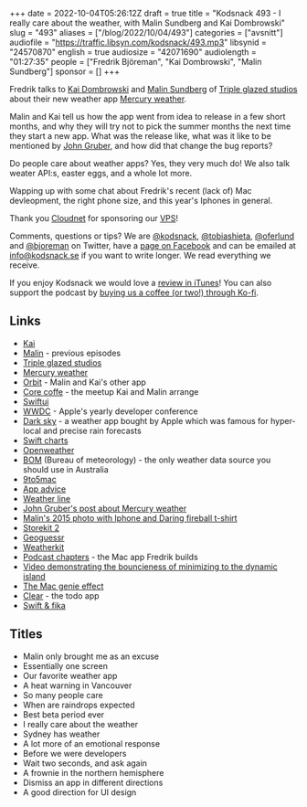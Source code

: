 +++
date = 2022-10-04T05:26:12Z
draft = true
title = "Kodsnack 493 - I really care about the weather, with Malin Sundberg and Kai Dombrowski"
slug = "493"
aliases = ["/blog/2022/10/04/493"]
categories = ["avsnitt"]
audiofile = "https://traffic.libsyn.com/kodsnack/493.mp3"
libsynid = "24570870"
english = true
audiosize = "42071690"
audiolength = "01:27:35"
people = ["Fredrik Björeman", "Kai Dombrowski", "Malin Sundberg"]
sponsor = []
+++

Fredrik talks to [Kai Dombrowski](https://twitter.com/airkai) and [Malin Sundberg](https://twitter.com/malinsundberg) of [Triple glazed studios](https://tripleglazedstudios.com/) about their new weather app [Mercury weather](https://twitter.com/mercuryweather).

Malin and Kai tell us how the app went from idea to release in a few short months, and why they will try not to pick the summer months the next time they start a new app. What was the release like, what was it like to be mentioned by [John Gruber](https://daringfireball.net/), and how did that change the bug reports?

Do people care about weather apps? Yes, they very much do! We also talk weater API:s, easter eggs, and a whole lot more.

Wapping up with some chat about Fredrik's recent (lack of) Mac devleopment, the right phone size, and this year's Iphones in general.

Thank you [Cloudnet](http://www.cloudnet.se) for sponsoring our [VPS](http://en.wikipedia.org/wiki/Virtual_private_server)!

Comments, questions or tips? We are [@kodsnack](https://www.twitter.com/kodsnack), [@tobiashieta](https://www.twitter.com/tobiashieta), [@oferlund](https://twitter.com/oferlund) and [@bjoreman](https://www.twitter.com/bjoreman) on Twitter, have a [page on Facebook](https://www.facebook.com/kodsnack) and can be emailed at [info@kodsnack.se](mailto:info@kodsnack.se) if you want to write longer. We read everything we receive.

If you enjoy Kodsnack we would love a [review in iTunes](http://itunes.apple.com/se/podcast/kodsnack/id561631498?l=en)! You can also support the podcast by <a href="https://ko-fi.com/kodsnack" rel="payment">buying us a coffee (or two!) through Ko-fi</a>.

## Links ##
* [Kai](https://twitter.com/airkai)
* [Malin](https://twitter.com/malinsundberg) - previous episodes
* [Triple glazed studios](https://tripleglazedstudios.com/)
* [Mercury weather](https://twitter.com/mercuryweather)
* [Orbit](https://timeinorbit.com/) - Malin and Kai's other app
* [Core coffe](https://twitter.com/CoreCoffeeYVR) - the meetup Kai and Malin arrange
* [Swiftui](https://developer.apple.com/xcode/swiftui/)
* [WWDC](https://en.wikipedia.org/wiki/Worldwide_Developers_Conference) - Apple's yearly developer conference
* [Dark sky](https://www.theverge.com/2021/6/10/22527878/dark-sky-apple-ios-app-website-api-shut-down-end-of-2022) - a weather app bought by Apple which was famous for hyper-local and precise rain forecasts
* [Swift charts](https://developer.apple.com/documentation/charts)
* [Openweather](https://openweathermap.org/)
* [BOM](http://www.bom.gov.au/) (Bureau of meteorology) - the only weather data source you should use in Australia
* [9to5mac](https://9to5mac.com/)
* [App advice](https://appadvice.com/post/mercury-weather-is-a-beautiful-and-easy-way-to-keep-track-of-mother-nature/774717)
* [Weather line](https://9to5mac.com/2021/03/01/weather-line-app-for-ios-shutting-down/)
* [John Gruber's post about Mercury weather](https://daringfireball.net/linked/2022/09/20/mercury-weather)
* [Malin's 2015 photo with Iphone and Daring fireball t-shirt](https://twitter.com/malinsundberg/status/647236386412605440)
* [Storekit 2](https://developer.apple.com/storekit/)
* [Geoguessr](https://www.geoguessr.com/)
* [Weatherkit](https://developer.apple.com/weatherkit/)
* [Podcast chapters](https://chaptersapp.com/) - the Mac app Fredrik builds
* [Video demonstrating the bouncieness of minimizing to the dynamic island](https://twitter.com/cabel/status/1571205306180571136)
* [The Mac genie effect](https://www.youtube.com/watch?v=aF-2oVAo6t0)
* [Clear](https://twitter.com/useclear) - the todo app
* [Swift & fika](https://swiftandfika.com/)

## Titles ##
* Malin only brought me as an excuse
* Essentially one screen
* Our favorite weather app
* A heat warning in Vancouver
* So many people care
* When are raindrops expected
* Best beta period ever
* I really care about the weather
* Sydney has weather
* A lot more of an emotional response
* Before we were developers
* Wait two seconds, and ask again
* A frownie in the northern hemisphere
* Dismiss an app in different directions
* A good direction for UI design